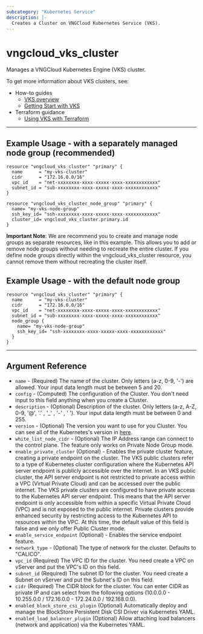 ```yaml
---
subcategory: "Kubernetes Service"
description: |-
  Creates a Cluster on VNGCloud Kubernetes Service (VKS).
---
```


# vngcloud_vks_cluster

Manages a VNGCloud Kubernetes Engine (VKS) cluster.

To get more information about VKS clusters, see:

* How-to guides
  * [VKS overview](https://docs.vngcloud.vn/vng-cloud-document/v/vn/vks/vks-la-gi)
  * [Getting Start with VKS](https://docs.vngcloud.vn/vng-cloud-document/v/vn/vks/bat-dau-voi-vks)
* Terraform guidance
  * [Using VKS with Terraform](https://docs.vngcloud.vn/vng-cloud-document/v/vn/vks/su-dung-vks-voi-terraform)

---
## Example Usage - with a separately managed node group (recommended)

```hcl
resource "vngcloud_vks_cluster" "primary" {
  name      = "my-vks-cluster"
  cidr      = "172.16.0.0/16"
  vpc_id    = "net-xxxxxxxx-xxxx-xxxxx-xxxx-xxxxxxxxxxxx"
  subnet_id = "sub-xxxxxxxx-xxxx-xxxxx-xxxx-xxxxxxxxxxxx"
}

resource "vngcloud_vks_cluster_node_group" "primary" {
  name= "my-vks-node-group"
  ssh_key_id= "ssh-xxxxxxxx-xxxx-xxxxx-xxxx-xxxxxxxxxxxx"
  cluster_id= vngcloud_vks_cluster.primary.id
}
```

**Important Note**: We are recommend you to create and manage node groups as separate resources, like in this example. This allows you to add or remove node groups without needing to recreate the entire cluster.
If you define node groups directly within the vngcloud_vks_cluster resource, you cannot remove them without recreating the cluster itself.

## Example Usage - with the default node group

```hcl
resource "vngcloud_vks_cluster" "primary" {
  name      = "my-vks-cluster"
  cidr      = "172.16.0.0/16"
  vpc_id    = "net-xxxxxxxx-xxxx-xxxxx-xxxx-xxxxxxxxxxxx"
  subnet_id = "sub-xxxxxxxx-xxxx-xxxxx-xxxx-xxxxxxxxxxxx"
  node_group {
    name= "my-vks-node-group"
    ssh_key_id= "ssh-xxxxxxxx-xxxx-xxxxx-xxxx-xxxxxxxxxxxx"
  }
}
```
---
## Argument Reference

* `name` - (Required) The name of the cluster. Only letters (a-z, 0-9, '-') are allowed. Your input data length must be between 5 and 20.
* `config` - (Computed) The configuration of the Cluster. You don't need input to this field anything when you create a Cluster.
* `description` - (Optional) Description of the cluster. Only letters (a-z, A-Z, 0-9, '@', '.' , '_' , '-' , ' '). Your input data length must be between 0 and 255.
* `version` - (Optional) The version you want to use for you Cluster. You can see all of the Kubernetes's version in [here](https://docs.vngcloud.vn/vng-cloud-document/v/vn/vks/tham-khao-them/phien-ban-ho-tro-kubernetes).
* `white_list_node_cidr` - (Optional) The IP Address range can connect to the control plane. The feature only works on Private Node Group mode.
* `enable_private_cluster` (Optional) - Enables the private cluster feature,
  creating a private endpoint on the cluster. The VKS public clusters refer to a type of Kubernetes cluster configuration where the Kubernetes API server endpoint is publicly accessible over the internet. In an VKS public cluster, the API server endpoint is not restricted to private access within a VPC (Virtual Private Cloud) and can be accessed over the public internet. The VKS private clusters are configured to have private access to the Kubernetes API server endpoint. This means that the API server endpoint is only accessible from within a specific Virtual Private Cloud (VPC) and is not exposed to the public internet. Private clusters provide enhanced security by restricting access to the Kubernetes API to resources within the VPC. At this time, the default value of this field is false and we only offer Public Cluster mode.
* `enable_service_endpoint` (Optional) - Enables the service endpoint feature.
* `network_type` - (Optional) The type of network for the cluster. Defaults to "CALICO".
* `vpc_id` (Required) The VPC ID for the cluster. You need create a VPC on vServer and put the VPC's ID on this field.
* `subnet_id` (Required) The subnet ID for the cluster. You need create a Subnet on vServer and put the Subnet's ID on this field.
* `cidr` (Required) The CIDR block for the cluster. You can enter CIDR as private IP and can select from the following options (10.0.0.0 - 10.255.0.0 / 172.16.0.0 - 172.24.0.0 / 192.168.0.0).
* `enabled_block_store_csi_plugin` (Optional) Automatically deploy and manage the BlockStore Persistent Disk CSI Driver via Kubernetes YAML.
* `enabled_load_balancer_plugin` (Optional) Allow attaching load balancers (network and application) via the Kubernetes YAML.

